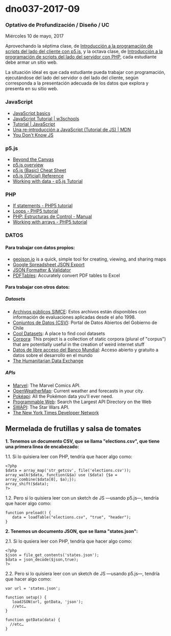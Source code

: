 # dno037-2017-09

### Optativo de Profundización / Diseño / UC

Miércoles 10 de mayo, 2017

Aprovechando la séptima clase, de [Introducción a la programación de scripts del lado del cliente con p5.js](https://github.com/profesorfaco/dno037-2017-07#diseño-y-nuevos-medios), y la octava clase, de [Introducción a la programación de scripts del lado del servidor con PHP](https://github.com/profesorfaco/dno037-2017-08/#diseño-y-nuevos-medios), cada estudiante debe armar un sitio web.

La situación ideal es que cada estudiante pueda trabajar con programación, ejecutándose del lado del servidor o del lado del cliente, según corresponda a la presentación adecuada de los datos que explora y presenta en su sitio web.

### JavaScript

- [JavaScript basics](https://github.com/processing/p5.js/wiki/JavaScript-basics)
- [JavaScript Tutorial | w3schools](https://www.w3schools.com/js/default.asp)
- [Tutorial | JavaScript](https://www.javascript.com/try)
- [Una re-introducción a JavaScript (Tutorial de JS) | MDN](https://developer.mozilla.org/es/docs/Web/JavaScript/Una_re-introducci%C3%B3n_a_JavaScript)
- [You Don't Know JS](https://github.com/getify/You-Dont-Know-JS)

### p5.js

- [Beyond the Canvas](https://github.com/processing/p5.js/wiki/Beyond-the-canvas)
- [p5.js overview](https://github.com/processing/p5.js/wiki/p5.js-overview)
- [p5.js (Basic) Cheat Sheet](http://bsk.education/SE8_p5js/p5CheatSheet/)
- [p5.js (Oficial) Reference](https://p5js.org/reference/)
- [Working with data - p5.js Tutorial](https://youtu.be/rJaXOFfwGVw?list=PLRqwX-V7Uu6a-SQiI4RtIwuOrLJGnel0r)


### PHP

- [If statements - PHP5 tutorial](http://www.php5-tutorial.com/basics/if-statements/)
- [Loops - PHP5 tutorial](http://www.php5-tutorial.com/basics/loops/)
- [PHP: Estructuras de Control - Manual](http://php.net/manual/es/language.control-structures.php)
- [Working with arrays - PHP5 tutorial](http://www.php5-tutorial.com/data-types/working-with-arrays/)

### DATOS

#### Para trabajar con datos propios:

- [geojson.io](http://geojson.io/) is a quick, simple tool for creating, viewing, and sharing maps
- [Google Spreadsheet JSON Export](https://gist.github.com/pamelafox/1878143)
- [JSON Formatter & Validator](https://jsonformatter.curiousconcept.com/)
- [PDFTables](https://pdftables.com/): Accurately convert PDF tables to Excel

#### Para trabajar con otros datos:

##### Datasets

- [Archivos públicos SIMCE](http://bases-nat.agenciaeducacion.cl/): Estos archivos están disponibles con información de evaluaciones aplicadas desde el  año 1998.
- [Conjuntos de Datos (CSV)](http://datos.gob.cl/dataset?res_format=CSV&q=&sort=metadata_modified+desc): Portal de Datos Abiertos del Gobierno de Chile
- [Cool Datasets](http://cooldatasets.com/): A place to find cool datasets
- [Corpora](https://github.com/dariusk/corpora): This project is a collection of static corpora (plural of "corpus") that are potentially useful in the creation of weird internet stuff
- [Datos de libre acceso del Banco Mundial](http://datos.bancomundial.org/): Acceso abierto y gratuito a datos sobre el desarrollo en el mundo
- [The Humanitarian Data Exchange](https://data.humdata.org/group/chl)

##### APIs
- [Marvel](https://developer.marvel.com/): The Marvel Comics API.
- [OpenWeatherMap](https://openweathermap.org/current): Current weather and forecasts in your city.
- [Pokéapi](http://pokeapi.co/): All the Pokémon data you'll ever need.
- [Programmable Web](https://www.programmableweb.com/category/all/apis): Search the Largest API Directory on the Web
- [SWAPI](https://swapi.co/): The Star Wars API.
- [The New York Times Developer Network](http://developer.nytimes.com/)


## Mermelada de frutillas y salsa de tomates

**1. Tenemos un documento CSV, que se llama "elections.csv", que tiene una primera línea de encabezado:**

1.1. Si lo quisiera leer con PHP, tendría que hacer algo como:

```
<?php
$data = array_map('str_getcsv', file('elections.csv'));
array_walk($data, function(&$a) use ($data) {$a = array_combine($data[0], $a);});
array_shift($data);
?>
```

1.2. Pero si lo quisiera leer con un sketch de JS —usando p5.js—, tendría que hacer algo como:

```
function preload() {
   data = loadTable("elections.csv", "true", "header");
}
```

**2. Tenemos un documento JSON, que se llama "states.json":**

2.1. Si lo qusiera leer con PHP, tendría que hacer algo como:

```
<?php
$json = file_get_contents('states.json');
$data = json_decode($json,true);
?>
```

2.2. Pero si lo quisiera leer con un sketch de JS —usando p5.js—, tendría que hacer algo como:

```
var url = 'states.json';

function setup() {
   loadJSON(url, gotData, 'json');
   //etc…
}

function gotData(data) {
  //etc…
}
```

